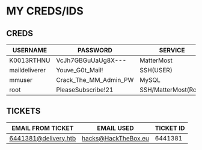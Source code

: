 # MY  CREDS/IDS
## CREDS
| USERNAME      | PASSWORD              | SERVICE              |
| ------------- | --------------------- | -------------------- |
| K0013RTHNU    | VcJh7GBGuUaUg8X---    | MatterMost           |
| maildeliverer | Youve_G0t_Mail!       | SSH(USER)            |
| mmuser        | Crack_The_MM_Admin_PW | MySQL                |
| root          | PleaseSubscribe!21    | SSH/MatterMost(Root) |

## TICKETS
| EMAIL FROM TICKET    | EMAIL USED          | TICKET ID |
| -------------------- | ------------------- | --------- |
| 6441381@delivery.htb | hacks@HackTheBox.eu | 6441381   | 
